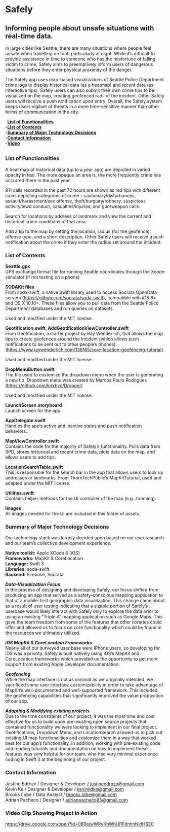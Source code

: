 # Safely

## Informing people about unsafe situations with real-time data.
 
In large cities like Seattle, there are many situations where people feel unsafe when travelling on foot, particularly at night.  While it’s difficult to provide assistance in time to someone who has the misfortune of falling victim to crime, Safely aims to preemptively inform users of dangerous situations before they enter physical proximity of the danger. 
 
The Safely app uses map-based visualizations of Seattle Police Department crime logs to display historical data (as a heatmap) and recent data (as interactive tips).  Safely users can also submit their own crime tips to be visualized on the map, creating geofenced radii of the incident. Other Safely users will receive a push notification upon entry. Overall, the Safely system keeps users vigilant of threats in a more time-sensitive manner than other forms of communication in the city. 

-[**List of Functionalities**](https://github.com/kevindke/safely#list-of-functionalities)  
-[**List of Contents**](https://github.com/kevindke/safely#list-of-contents)  
-[**Summary of Major Technology Decisions**](https://github.com/kevindke/safely#summary-of-major-technology-decisions)  
-[**Contact Information**](https://github.com/kevindke/safely#contact-information)  
-[**Video**](https://github.com/kevindke/safely#video-clip-showing-project-in-action)  

##

### List of Functionalities

A heat map of historical data (up to a year ago) are depicted in varied opacity in teal. The more opaque an area is, the more frequently crime has occurred there in the past year.
 
911 calls recorded in the past 72 hours are shown as red tips with different icons depicting categories of crime - cautionary/disturbances, assault/harassment/sex offense, theft/burglary/robbery, suspicious activity/lewd conduct, casualties/injuries, and gun/weapon calls.
 
Search for locations by address or landmark and view the current and historical crime conditions of that area.
 
Add a tip to the map by setting the location, radius (for the geofence), offense type,  and a short description. Other Safely users will receive a push notification about the crime if they enter the radius set around the incident.
 
### List of Contents
 
**Seattle.gpx**  
GPS exchange format file for running Seattle coordinates through the Xcode simulator (if not testing on a phone)
 
**SODAKit files**  
From soda-swift, a native Swift library used to access Socrata OpenData servers (https://github.com/socrata/soda-swift), compatible with iOS 8+ and OS X 10.10+. These files allow you to pull data from the Seattle Police Department databases and run queries on datasets. 
 
Used and modified under the MIT license.
 
**Geotification.swift, AddGeotificationViewController.swift**  
From Geotification, a starter project by Ray Wenderlich, that allows the map tips to create geofences around the incident (which allows push notifications to be sent out to other people’s phones). (https://www.raywenderlich.com/136165/core-location-geofencing-tutorial). 
 
Used and modified under the MIT license.
 
**DropMenuButton.swift**  
The file used to customize the dropdown menu when the user is generating a new tip. Dropdown menu was created by Marcos Paulo Rodrigues (https://github.com/kirkbyo/Dropper)
 
Used and modified under the MIT license.  
 
**LaunchScreen.storyboard**  
Launch screen for the app.
 
**AppDelegate.swift**  
Handles the app’s active and inactive states and push notification behaviors.
 
**MapViewController.swift**  
Contains the code for the majority of Safely’s functionality. Pulls data from SPD, stores historical and recent crime data, plots data on the map, and allows users to add tips.
 
**LocationSearchTable.swift**  
This is responsible for the search bar in the app that allows users to look up addresses or landmarks. From ThornTechPublic’s MapKitTutorial, used and adapted under the MIT license.
 
**Utilities.swift**   
Contains helper methods for the UI controller of the map (e.g. zooming).
 
**Images**  
All images needed for the UI are included in this folder of assets.
 
    
### Summary of Major Technology Decisions
Our technology stack was largely decided upon based on our user research and our team’s collective development experience. 
 
**Native toolkit:** Apple XCode 8 (iOS)  
**Frameworks:** MapKit & CoreLocation  
**Language:** Swift 3  
**Libraries:** soda-swift  
**Backend:** Firebase, Socrata  
 
**_Data-Visualization Focus_**  
In the process of designing and developing Safely, our focus shifted from producing an app that served as a safety-conscious mapping application to that of a mobile-first geographic data visualization.  This change came about as a result of user testing indicating that a sizable portion of Safely’s userbase would likely interact with Safely only to explore the data prior to using an existing “Triple A” mapping application such as Google Maps.  This gave the team freedom from some of the features that other libraries could offer and allowed us to focus on core functionality which could be found in the resources we ultimately utilized.
 
**_iOS MapKit & CoreLocation Frameworks_**  
Nearly all of our surveyed user base were iPhone users, so developing for iOS was a priority. Safely is built natively using iOS’s MapKit and CoreLocation frameworks which provided us the opportunity to get more support from existing Apple Developer documentation. 
 
**_Geofencing_**  
While the map interface is not as minimal as we originally intended, we sacrificed some user interface customizability in order to take advantage of MapKit’s well-documented and well-supported framework. This included the geofencing capabilities that significantly improved the value proposition of our app. 
 
**_Adapting & Modifying existing projects_**  
Due to the time constraints of our project, it was the most time and cost effective for us to build upon pre-existing open source projects that contained functionality we were looking to implement in our final project. Geotifications, Dropdown Menu, and LocationSearch allowed us to pick out existing UI map functionalities and customize them in a way that worked best for our app’s functionality. In addition, working with pre-existing code and reading tutorials and documentation on how to implement these features was very helpful for our team, who had very minimal experience coding in Swift 3 at the beginning of our project.
 
 
### Contact Information
Justine Edrozo  /  Designer & Developer  /  justineedrozo@gmail.com  
Kevin Ke  /  Designer & Developer  /  kevinkdke@gmail.com  
Brooks Lobe  /  Data Analyst  /  brooks.lobe@gmail.com  
Adrian Pacheco  /  Designer  /  adrianpacheco95@gmail.com  
 
### Video Clip Showing Project in Action
 
https://drive.google.com/open?id=0B9ejwWRyKbWhUi1FdnhnNldHSE0
